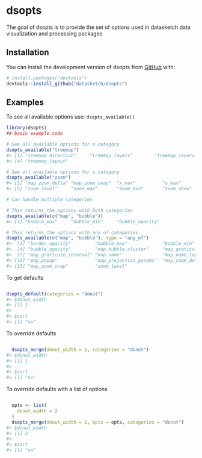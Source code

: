 
<!-- README.md is generated from README.Rmd. Please edit that file -->

# dsopts

<!-- badges: start -->
<!-- badges: end -->

The goal of dsopts is to provide the set of options used in datasketch
data visualization and processing packages

## Installation

You can install the development version of dsopts from
[GitHub](https://github.com/) with:

``` r
# install.packages("devtools")
devtools::install_github("datasketch/dsopts")
```

## Examples

To see all available options use: `dsopts_available()`

``` r
library(dsopts)
## basic example code

# See all available options for a category
dsopts_available("treemap")
#> [1] "treemap_direction"     "treemap_layers"        "treemap_layers_params"
#> [4] "treemap_layout"

# See all available options for a category
dsopts_available("zoom")
#> [1] "map_zoom_delta" "map_zoom_snap"  "x_max"          "y_max"         
#> [5] "zoom_level"     "zoom_max"       "zoom_min"       "zoom_show"

# Can handle multiple categories

# This returns the options with both categories
dsopts_available(c("map", "bubble"))
#> [1] "bubble_max"     "bubble_min"     "bubble_opacity"

# This returns the options with any of categories
dsopts_available(c("map", "bubble"), type = "any_of")
#>  [1] "border_opacity"         "bubble_max"             "bubble_min"            
#>  [4] "bubble_opacity"         "map_bubble_cluster"     "map_graticule"         
#>  [7] "map_graticule_interval" "map_name"               "map_name_layers_params"
#> [10] "map_popup"              "map_projection_params"  "map_zoom_delta"        
#> [13] "map_zoom_snap"          "zoom_level"
```

To get defaults

``` r

dsopts_default(categories = "donut")
#> $donut_width
#> [1] 2
#> 
#> $sort
#> [1] "no"
```

To override defaults

``` r

  dsopts_merge(donut_width = 1, categories = "donut")
#> $donut_width
#> [1] 1
#> 
#> $sort
#> [1] "no"
```

To override defaults with a list of options

``` r

  opts <- list(
    donut_width = 2
  )
  dsopts_merge(donut_width = 1, opts = opts, categories = "donut")
#> $donut_width
#> [1] 2
#> 
#> $sort
#> [1] "no"
```
